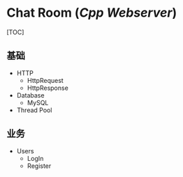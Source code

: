 # Chat Room  (*Cpp Webserver*)

[TOC]

## 基础

- HTTP
  - HttpRequest
  - HttpResponse
- Database
  - MySQL
- Thread Pool





## 业务

- Users
  - LogIn
  - Register